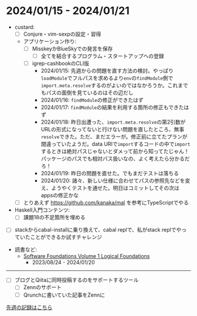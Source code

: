# 2024/01/15 - 2024/01/21

- custard:
    - [ ] Conjure・vim-sexpの設定・習得
    - アプリケーション作り:
        - [ ] MisskeyかBlueSkyでの発言を保存
            - [ ] 全てを結合するプログラム・スタートアップへの登録
        - [ ] igrep-cashbookのCLI版
            - 2024/01/15: 先週からの問題を直す方法の検討。やっぱり`loadModule`でフルパスを求めるより`env`の`findModule`側で`import.meta.resolve`するのがよいのではなかろうか。これまでもパスの面倒を見ているのはその辺だし
            - 2024/01/16: `findModule`の修正ができたはず
            - 2024/01/17: `findModule`の結果を利用する箇所の修正もできたはず
            - 2024/01/18: 昨日出遭った、`import.meta.resolve`の第2引数がURLの形式になってないと行けない問題を直したところ、無事`resolve`できた。ただ、まだエラーが。修正前に立てたプランが間違っていたようだ。data URIで`import`するコードの中で`import`するときは絶対パスじゃないとダメって前から知ってたじゃん！パッケージのパスでも相対パス扱いなの、よく考えたら分かるだろ！
            - 2024/01/19: 昨日の問題を直せた。でもまだテストは落ちる
            - 2024/01/20: 諸々、新しい仕様に合わせてパスの参照先などを変え、ようやくテストを通せた。明日はコミットしてその次はappsの修正かな
    - [ ] とりあえず <https://github.com/kanaka/mal> を参考にTypeScriptでやる
- Haskell入門コンテンツ:
    - [ ] 課題18の不足箇所を埋める
- [ ] stackからcabal-installに乗り換えて、cabal replで、私がstack replでやっていたことができるか試すチャレンジ
- 読書など:
    - [Software Foundations Volume 1 Logical Foundations](https://softwarefoundations.cis.upenn.edu/lf-current/index.html)
        - 2023/08/24 - 2024/01/20

------

- [ ] ブログとQiitaに同時投稿するのをサポートするツール
    - [ ] Zennのサポート
    - [ ] Qrunchに書いていた記事をZennに

[先週の記録はこちら](https://github.com/igrep/daily-commits/blob/877cc8247c12941c8545f3d88a7fd96e0c3dcf33/yesterday.md)
